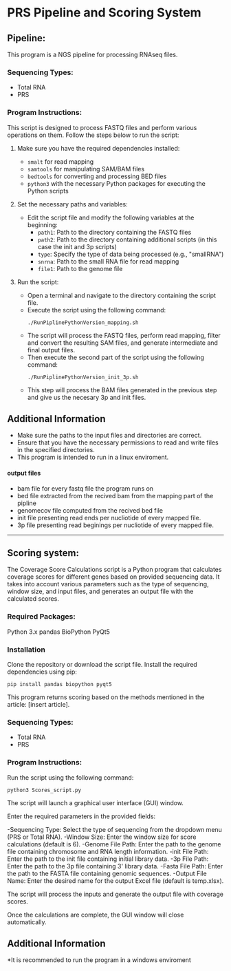 # PRS Pipeline and Scoring System
## Pipeline:
This program is a NGS pipeline for processing RNAseq files.
### Sequencing Types:
* Total RNA
* PRS<br>
### Program Instructions:
This script is designed to process FASTQ files and perform various operations on them. Follow the steps below to run the script:

1. Make sure you have the required dependencies installed:
   - `smalt` for read mapping
   - `samtools` for manipulating SAM/BAM files
   - `bedtools` for converting and processing BED files
   - `python3` with the necessary Python packages for executing the Python scripts

2. Set the necessary paths and variables:
   - Edit the script file and modify the following variables at the beginning:
     - `path1`: Path to the directory containing the FASTQ files
     - `path2`: Path to the directory containing additional scripts (in this case the init and 3p scripts)
     - `type`: Specify the type of data being processed (e.g., "smallRNA")
     - `snrna`: Path to the small RNA file for read mapping
     - `file1`: Path to the genome file
3. Run the script:
   - Open a terminal and navigate to the directory containing the script file.
   - Execute the script using the following command:
     ```
     ./RunPiplinePythonVersion_mapping.sh
     ```
   - The script will process the FASTQ files, perform read mapping, filter and convert the resulting SAM files, and generate intermediate and final output files.
   - Then execute the second part of the script using the following command:
     ```
     ./RunPiplinePythonVersion_init_3p.sh
     ```
   - This step will process the BAM files generated in the previous step and give us the necesary 3p and init files.

## Additional Information

- Make sure the paths to the input files and directories are correct.
- Ensure that you have the necessary permissions to read and write files in the specified directories.
- This program is intended to run in a linux enviroment.<br>

#### output files<br>
* bam file for every fastq file the program runs on
* bed file extracted from the recived bam from the mapping part of the pipline
* genomecov file computed from the recived bed file
* init file presenting read ends per nucliotide of every mapped file.
* 3p file presenting read beginings per nucliotide of every mapped file.
____________________________________________________________________________________________________________________________________________________________________
## Scoring system:
The Coverage Score Calculations script is a Python program that calculates coverage scores for different genes based on provided sequencing data. It takes into account various parameters such as the type of sequencing, window size, and input files, and generates an output file with the calculated scores.

### Required Packages:
Python 3.x
pandas
BioPython
PyQt5
### Installation
Clone the repository or download the script file.
Install the required dependencies using pip:
```
pip install pandas biopython pyqt5
```

This program returns scoring based on the methods mentioned in the article: [insert article].<br>
### Sequencing Types:
* Total RNA
* PRS<br>
### Program Instructions:
Run the script using the following command:
```
python3 Scores_script.py
```
The script will launch a graphical user interface (GUI) window.

Enter the required parameters in the provided fields:

-Sequencing Type: Select the type of sequencing from the dropdown menu (PRS or Total RNA).
-Window Size: Enter the window size for score calculations (default is 6).
-Genome File Path: Enter the path to the genome file containing chromosome and RNA length information.
-init File Path: Enter the path to the init file containing initial library data.
-3p File Path: Enter the path to the 3p file containing 3' library data.
-Fasta File Path: Enter the path to the FASTA file containing genomic sequences.
-Output File Name: Enter the desired name for the output Excel file (default is temp.xlsx).

The script will process the inputs and generate the output file with coverage scores.

Once the calculations are complete, the GUI window will close automatically.

## Additional Information
*It is recommended to run the program in a windows enviroment
